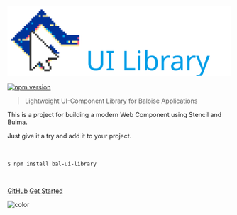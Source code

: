 ![Baloise UI Library Logo](docs/assets/icon.dark.svg ':size=400')

[![npm version](https://badge.fury.io/js/bal-ui-library.svg)](https://badge.fury.io/js/bal-ui-library)

> Lightweight UI-Component Library for Baloise Applications

This is a project for building a modern Web Component using Stencil and Bulma.

Just give it a try and add it to your project.

<br>

<code class="cover-code">$ npm install bal-ui-library</code>

<br>

[GitHub](https://github.com/hirsch88/bal-ui-library)
[Get Started](home.md)

<!-- background color -->

![color](#002f9f)
